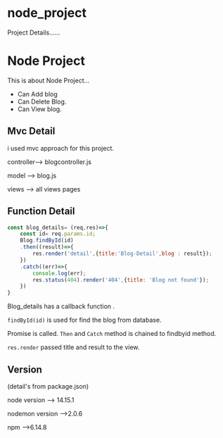 # node_project

Project Details......


# Node Project
This is about Node Project...
* Can Add blog
* Can Delete Blog.
* Can View blog.

## Mvc Detail

i used mvc approach for this project.

controller--> blogcontroller.js

model --> blog.js

views --> all views pages

## Function Detail

```Javascript
const blog_details= (req,res)=>{
    const id= req.params.id;
    Blog.findById(id)
    .then((result)=>{
        res.render('detail',{title:'Blog-Detail',blog : result});
    })
    .catch((err)=>{
        console.log(err);
        res.status(404).render('404',{title: 'Blog not found'});
    })
}
```
Blog_details has a callback function .

`findById(id)` is used for find the blog from database.

Promise is called. `Then` and `Catch` method is chained to findbyid method.

`res.render` passed title and result to the view.

## Version
(detail's from package.json)

node version --> 14.15.1

nodemon version -->2.0.6

npm -->6.14.8